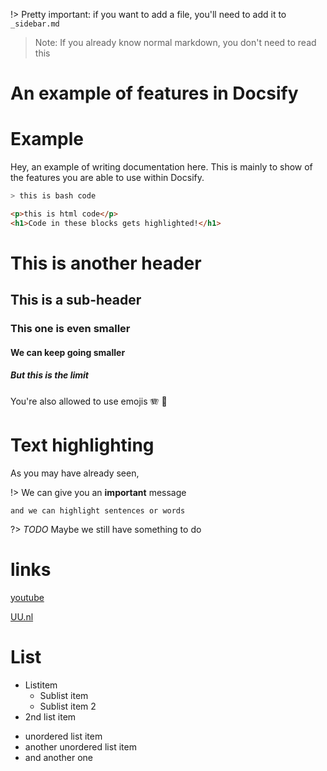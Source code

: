 !> Pretty important: if you want to add a file, you'll need to add it to `_sidebar.md`

> Note: If you already know normal markdown, you don't need to read this

# An example of features in Docsify

# Example

Hey, an example of writing documentation here.
This is mainly to show of the features you are able to use within Docsify.

```bash
> this is bash code
```

```html
<p>this is html code</p>
<h1>Code in these blocks gets highlighted!</h1>
```

# This is another header

## This is a sub-header

### This one is even smaller

#### We can keep going smaller

##### But this is the limit

You're also allowed to use emojis :accordion: :100:

# Text highlighting

As you may have already seen,

!> We can give you an **important** message

`and we can highlight sentences or words`

?> _TODO_ Maybe we still have something to do

# links

[youtube](https://www.youtube.com, 'For accessibility, put some descriptor here')

[UU.nl](https://www.uu.nl/ 'Utrecht University Website')

# List

- Listitem
  - Sublist item
  - Sublist item 2
- 2nd list item

* unordered list item
* another unordered list item
* and another one
